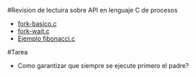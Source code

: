 #Revision de lectuira sobre API en lenguaje C de procesos

* [fork-basico.c](fork-basico.c)
* [fork-wait.c](fork-wait.c)
* [Ejemplo fibonacci.c](fibonacci.c)

#Tarea
* Como garantizar que siempre se ejecute primero el padre?
